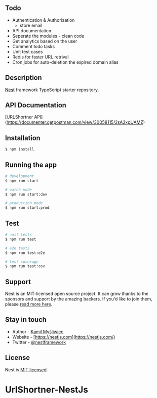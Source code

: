 ## Todo

 - Authentication & Authorization
    - store email
 - API documentation
 - Seperate the modules - clean code
 - Get analytics based on the user
 - Comment todo tasks
 - Unit test cases
 - Redis for faster URL retrival
 - Cron jobs for auto-deletion the expired domain alias

## Description

[Nest](https://github.com/nestjs/nest) framework TypeScript starter repository.


## API Documentation

[URLShortner API] (https://documenter.getpostman.com/view/30058115/2sA2xpUAMZ)

## Installation

```bash
$ npm install
```

## Running the app

```bash
# development
$ npm run start

# watch mode
$ npm run start:dev

# production mode
$ npm run start:prod
```

## Test

```bash
# unit tests
$ npm run test

# e2e tests
$ npm run test:e2e

# test coverage
$ npm run test:cov
```

## Support

Nest is an MIT-licensed open source project. It can grow thanks to the sponsors and support by the amazing backers. If you'd like to join them, please [read more here](https://docs.nestjs.com/support).

## Stay in touch

- Author - [Kamil Myśliwiec](https://kamilmysliwiec.com)
- Website - [https://nestjs.com](https://nestjs.com/)
- Twitter - [@nestframework](https://twitter.com/nestframework)

## License

Nest is [MIT licensed](LICENSE).
# UrlShortner-NestJs
